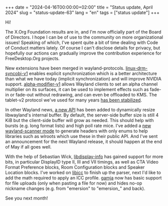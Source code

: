 +++
date = "2024-04-16T00:00:00+02:00"
title = "Status update, April 2024"
slug = "status-update-63"
lang = "en"
tags = ["status update"]
+++

Hi!

The X.Org Foundation results are in, and I'm now officially part of the Board
of Directors. I hope I can be of use to the community on more organizational
issues! Speaking of which, I've spent quite a bit of time dealing with Code of
Conduct matters lately. Of course I can't disclose details for privacy, but
hopefully our actions can gradually improve the contribution experience for
FreeDesktop.Org projects.

New extensions have been merged in wayland-protocols. [linux-drm-syncobj-v1]
enables explicit synchronization which is a better architecture than what we
have today (implicit synchronization) and will improve NVIDIA support.
[alpha-modifier-v1] allows Wayland clients to set an alpha channel multiplier
on its surfaces, it can be used to implement effects such as fade-in or fade-out
without redrawing, and can even be offloaded to KMS. The tablet-v2 protocol
we've used for many years [has been stabilized][stable-tablet-v2].

In other Wayland news, [a new API][conn-buf-size] has been added to dynamically
resize libwayland's internal buffer. By default, the server-side buffer size is
still 4 KiB but the client-side buffer will grow as needed. This should help
with bursts (e.g. long format lists) and high poll rate mice. I've added a
[new wayland-scanner mode][scanner-enum-header] to generate headers with only
enums to help libraries such as wlroots which use these in their public API.
And I've sent an announcement for the next Wayland release, it should happen at
the end of May if all goes well.

With the help of Sebastian Wick, [libdisplay-info] has gained support for more
bits, in particular DisplayID type II, III and VII timings, as well as CTA
Video Format Preference blocks, Room Configuration blocks and Speaker Location
blocks. I've worked on [libicc] to finish up the parser, next I'd like to add
the math required to apply an ICC profile. [gamja] now has basic support for
file uploads (only when pasting a file for now) and hides no-op nickname
changes (e.g. from "emersion" to "emersion_" and back).

See you next month!

[libicc]: https://gitlab.freedesktop.org/emersion/libicc
[libdisplay-info]: https://gitlab.freedesktop.org/emersion/libdisplay-info
[gamja]: https://sr.ht/~emersion/gamja
[conn-buf-size]: https://gitlab.freedesktop.org/wayland/wayland/-/merge_requests/188
[scanner-enum-header]: https://gitlab.freedesktop.org/wayland/wayland/-/merge_requests/312
[linux-drm-syncobj-v1]: https://gitlab.freedesktop.org/wayland/wayland-protocols/-/merge_requests/90
[alpha-modifier-v1]: https://gitlab.freedesktop.org/wayland/wayland-protocols/-/merge_requests/287
[stable-tablet-v2]: https://gitlab.freedesktop.org/wayland/wayland-protocols/-/merge_requests/284
